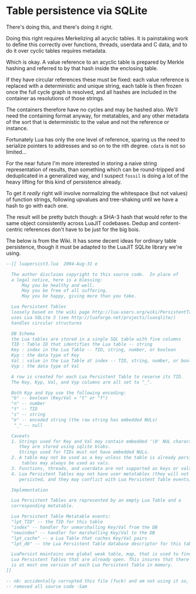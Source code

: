 # Table persistence via SQLite


There's doing this, and there's doing it right.


Doing this right requires Merkelizing all acyclic tables.  It is painstaking
work to define this correctly over functions, threads, userdata and C data,
and to do it over cyclic tables requires metadata.


Which is okay. A value reference to an acyclic table is prepared by Merkle
hashing and referred to by that hash inside the enclosing table.


If they have circular references these must be fixed: each value reference is
replaced with a deterministic and unique string, each table is then frozen
once the full cycle graph is resolved, and all hashes are included in the
container as resolutions of those strings.


The containers therefore have no cycles and may be hashed also. We'll need
the containing format anyway, for metatables, and any other metadata of the
sort that is deterministic to the value and not the reference or instance.


Fortunately Lua has only the one level of reference, sparing us the need to
serialize pointers to addresses and so on to the nth degree.  ``cdata`` is not
so limited...


For the near future I'm more interested in storing a naive string
representation of results, than something which can be round-tripped and
deduplicated in a generalized way, and I suspect ``fossil`` is doing a lot of
the heavy lifting for this kind of persistence already.


To get it _really_ right will involve normalizing the whitespace (but not
values) of function strings, following upvalues and tree-shaking until we
have a hash to go with each one.


The result will be pretty butch though: a SHA-3 hash that would refer to the
same object consistently across LuaJIT codebases.  Dedup and content-centric
references don't have to be just for the big bois.


The below is from the Wiki. It has some decent ideas for ordinary table
persistence, though it must be adapted to the LuaJIT SQLite library we're
using.

```lua
--[[ luapersist3.lua  2004-Aug-31 e

  The author disclaims copyright to this source code.  In place of
  a legal notice, here is a blessing:
      May you be healthy and well.
      May you be free of all suffering.
      May you be happy, giving more than you take.

  Lua Persistent Tables
  loosely based on the wiki page http://lua-users.org/wiki/PersistentTables
  uses Lua SQLite 3 (see http://luaforge.net/projects/luasqlite/)
  handles circular structures

  DB Schema
  the Lua tables are stored in a single SQL table with five columns
  TID : Table ID that identifies the Lua table -- string
  Key : index in the Lua Table -- TID, string, number, or boolean
  Kyp : the data type of Key
  Val : value in the Lua Table at index -- TID, string, number, or boolean
  Vyp : the data type of Val

  A row is created for each Lua Persistent Table to reserve its TID.
  The Key, Kyp, Val, and Vyp columns are all set to "_".

  Both Kyp and Vyp use the following encoding:
  "b" -- boolean (Key/Val = "t" or "f")
  "n" -- number
  "t" -- TID
  "s" -- string
  "e" -- encoded string (the raw string has embedded NULs)
   "_" -- null

  Caveats
  1. Strings used for Key and Val may contain embedded '\0' NUL characters;
     they are stored using sqlite blobs.
     Strings used for TIDs must not have embedded NULs.
  2. A table may not be used as a key unless the table is already persistent;
      tables may always be used as vals.
  3. Functions, threads, and userdata are not supported as keys or vals.
  4. Lua Persistent Tables may not have user metatables (they will not be
     persisted, and they may conflict with Lua Persistent Table events).

  Implementation

  Lua Persistent Tables are represented by an empty Lua Table and a
  corresponding metatable.

  Lua Persistent Table Metatable events:
  "lpt_TID" -- the TID for this table
  "index" -- handler for unmarshalling Key/Val from the DB
  "newindex" -- handler for marshalling Key/Val to the DB
  "lpt_cache" -- a Lua Table that caches Key/Val pairs
  "lpt_db" -- the Lua Persistent Table database descriptor for this table's db

  LuaPersist maintains one global weak table, map, that is used to find
  Lua Persistent Tables that are already open. This insures that there
  is at most one version of each Lua Persistent Table in memory.
]]

-- nb: accidentally corrupted this file (fuck) and am not using it so,
-- removed all source code -Sam
```
